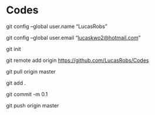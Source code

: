 # Codes

git config –global user.name “LucasRobs”

git config –global user.email “lucaskwo2@hotmail.com”

git init

git remote add origin https://github.com/LucasRobs/Codes

git pull origin master

git add .

git commit -m 0.1

git push origin master



